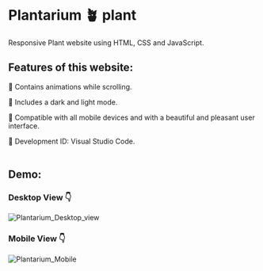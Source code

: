 # Plantarium 🪴 plant

Responsive Plant website using HTML, CSS and JavaScript. 

## Features of this website: 

🌱 Contains animations while scrolling. 

🌱 Includes a dark and light mode. 

🌱 Compatible with all mobile devices and with a beautiful and pleasant user interface. 

🌱 Development ID: Visual Studio Code. 
<br></br>
## Demo:
### Desktop View 👇 
![Plantarium_Desktop_view](https://user-images.githubusercontent.com/88545150/148679057-b310394c-bb3f-45c3-a7af-26d0b89e245a.gif)

### Mobile View 👇
![Plantarium_Mobile](https://user-images.githubusercontent.com/88545150/148679273-45e13e8c-cf44-4950-9550-63ddff2648f7.gif)
